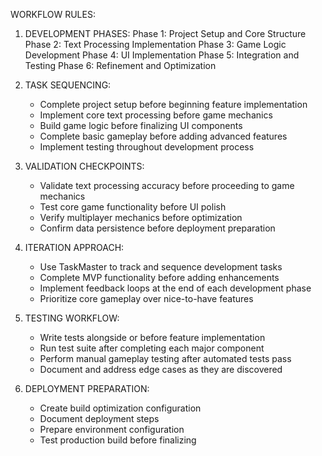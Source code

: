 WORKFLOW RULES:

1. DEVELOPMENT PHASES:
   Phase 1: Project Setup and Core Structure
   Phase 2: Text Processing Implementation
   Phase 3: Game Logic Development
   Phase 4: UI Implementation
   Phase 5: Integration and Testing
   Phase 6: Refinement and Optimization

2. TASK SEQUENCING:
   - Complete project setup before beginning feature implementation
   - Implement core text processing before game mechanics
   - Build game logic before finalizing UI components
   - Complete basic gameplay before adding advanced features
   - Implement testing throughout development process

3. VALIDATION CHECKPOINTS:
   - Validate text processing accuracy before proceeding to game mechanics
   - Test core game functionality before UI polish
   - Verify multiplayer mechanics before optimization
   - Confirm data persistence before deployment preparation

4. ITERATION APPROACH:
   - Use TaskMaster to track and sequence development tasks
   - Complete MVP functionality before adding enhancements
   - Implement feedback loops at the end of each development phase
   - Prioritize core gameplay over nice-to-have features

5. TESTING WORKFLOW:
   - Write tests alongside or before feature implementation
   - Run test suite after completing each major component
   - Perform manual gameplay testing after automated tests pass
   - Document and address edge cases as they are discovered

6. DEPLOYMENT PREPARATION:
   - Create build optimization configuration
   - Document deployment steps
   - Prepare environment configuration
   - Test production build before finalizing